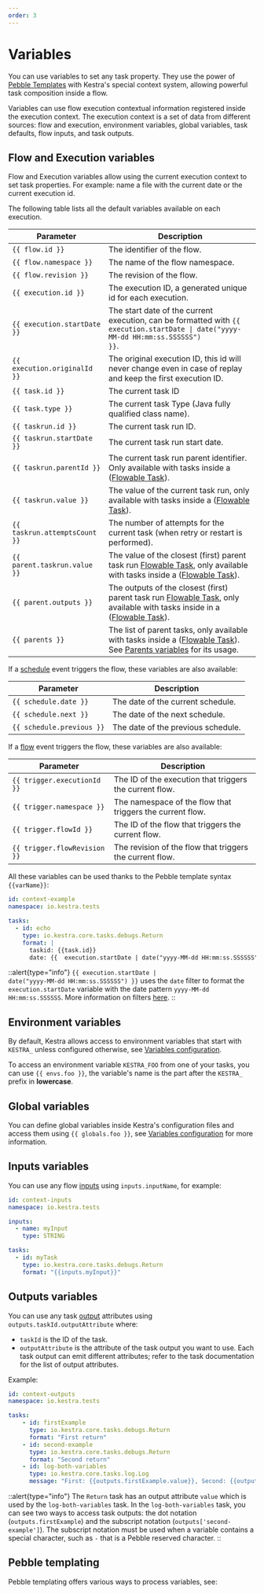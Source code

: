 ```yaml
---
order: 3
---
```


# Variables

You can use variables to set any task property. They use the power of [Pebble Templates](https://pebbletemplates.io/) with Kestra's special context system, allowing powerful task composition inside a flow.

Variables can use flow execution contextual information registered inside the execution context. The execution context is a set of data from different sources: flow and execution, environment variables, global variables, task defaults, flow inputs, and task outputs.

## Flow and Execution variables

Flow and Execution variables allow using the current execution context to set task properties. For example: name a file with the current date or the current execution id.

The following table lists all the default variables available on each execution.

| Parameter | Description |
| ---------- | ----------- |
|  <code v-pre>{{ flow.id }}</code> | The identifier of the flow. |
|  <code v-pre>{{ flow.namespace }}</code> | The name of the flow namespace. |
|  <code v-pre>{{ flow.revision }}</code> | The revision of the flow. |
|  <code v-pre>{{ execution.id }}</code> | The execution ID, a generated unique id for each execution. |
|  <code v-pre>{{ execution.startDate }}</code> | The start date of the current execution, can be formatted with <code v-pre>{{ execution.startDate \| date("yyyy-MM-dd HH:mm:ss.SSSSSS") }}</code>. |
|  <code v-pre>{{ execution.originalId }}</code> | The original execution ID, this id will never change even in case of replay and keep the first execution ID. |
|  <code v-pre>{{ task.id }}</code> | The current task ID |
|  <code v-pre>{{ task.type }}</code> | The current task Type (Java fully qualified class name). |
|  <code v-pre>{{ taskrun.id }}</code> | The current task run ID. |
|  <code v-pre>{{ taskrun.startDate }}</code> | The current task run start date. |
|  <code v-pre>{{ taskrun.parentId }}</code> | The current task run parent identifier. Only available with tasks inside a  ([Flowable Task](../tasks#flowable-tasks)).|
|  <code v-pre>{{ taskrun.value }}</code> | The value of the current task run, only available with tasks inside a ([Flowable Task](../tasks#flowable-tasks)). |
|  <code v-pre>{{ taskrun.attemptsCount }}</code> | The number of attempts for the current task (when retry or restart is performed). |
|  <code v-pre>{{ parent.taskrun.value }}</code> | The value of the closest (first) parent task run [Flowable Task](../tasks#flowable-tasks), only available with tasks inside a ([Flowable Task](../tasks#flowable-tasks)). |
|  <code v-pre>{{ parent.outputs }}</code> | The outputs of the closest (first) parent task run [Flowable Task](../tasks#flowable-tasks), only available with tasks inside in a ([Flowable Task](../tasks#flowable-tasks)). |
|  <code v-pre>{{ parents }}</code> | The list of parent tasks, only available with tasks inside a ([Flowable Task](../tasks#flowable-tasks)). See [Parents variables](../variables/basic-usage.md#parents-with-flowable-task) for its usage. |

If a [schedule](../triggers/schedule.md) event triggers the flow, these variables are also available:

| Parameter | Description |
| ---------- | ----------- |
|  <code v-pre>{{ schedule.date }}</code> | The date of the current schedule. |
|  <code v-pre>{{ schedule.next }}</code> | The date of the next schedule. |
|  <code v-pre>{{ schedule.previous }}</code> | The date of the previous schedule. |

If a [flow](../triggers/flow.md) event triggers the flow, these variables are also available:

| Parameter | Description |
| ---------- | ----------- |
|  <code v-pre>{{ trigger.executionId }}</code> | The ID of the execution that triggers the current flow. |
|  <code v-pre>{{ trigger.namespace }}</code> | The namespace of the flow that triggers the current flow. |
|  <code v-pre>{{ trigger.flowId }}</code> | The ID of the flow that triggers the current flow. |
|  <code v-pre>{{ trigger.flowRevision }}</code> | The revision of the flow that triggers the current flow. |

All these variables can be used thanks to the Pebble template syntax <code v-pre>{{varName}}</code>:

```yaml
id: context-example
namespace: io.kestra.tests

tasks:
  - id: echo
    type: io.kestra.core.tasks.debugs.Return
    format: |
      taskid: {{task.id}}
      date: {{  execution.startDate | date("yyyy-MM-dd HH:mm:ss.SSSSSS") }}
```

::alert{type="info"}
<code v-pre>{{ execution.startDate | date("yyyy-MM-dd HH:mm:ss.SSSSSS") }}</code> uses the `date` filter to format the `execution.startDate` variable with the date pattern `yyyy-MM-dd HH:mm:ss.SSSSSS`. More information on filters [here](./filter/).
::

## Environment variables

By default, Kestra allows access to environment variables that start with `KESTRA_` unless configured otherwise, see [Variables configuration](../../administrator-guide/configuration/others#variables-configuration).

To access an environment variable `KESTRA_FOO` from one of your tasks, you can use <code v-pre>{{ envs.foo }}</code>, the variable's name is the part after the `KESTRA_` prefix in **lowercase**.

## Global variables

You can define global variables inside Kestra's configuration files and access them using <code v-pre>{{ globals.foo }}</code>, see [Variables configuration](../../administrator-guide/configuration/others#variables-configuration) for more information.

## Inputs variables

You can use any flow [inputs](../inputs) using `inputs.inputName`, for example:

```yaml
id: context-inputs
namespace: io.kestra.tests

inputs:
  - name: myInput
    type: STRING

tasks:
  - id: myTask
    type: io.kestra.core.tasks.debugs.Return
    format: "{{inputs.myInput}}"
```

## Outputs variables

You can use any task [output](../outputs) attributes using `outputs.taskId.outputAttribute` where:
- `taskId` is the ID of the task.
- `outputAttribute` is the attribute of the task output you want to use. Each task output can emit different attributes; refer to the task documentation for the list of output attributes.

Example:

```yaml
id: context-outputs
namespace: io.kestra.tests

tasks:
    - id: firstExample
      type: io.kestra.core.tasks.debugs.Return
      format: "First return"
    - id: second-example
      type: io.kestra.core.tasks.debugs.Return
      format: "Second return"
    - id: log-both-variables
      type: io.kestra.core.tasks.log.Log
      message: "First: {{outputs.firstExample.value}}, Second: {{outputs['second-example'].value}}"
```

::alert{type="info"}
The `Return` task has an output attribute `value` which is used by the `log-both-variables` task.
In the `log-both-variables` task, you can see two ways to access task outputs: the dot notation (`outputs.firstExample`) and the subscript notation (`outputs['second-example']`). The subscript notation must be used when a variable contains a special character, such as `-` that is a Pebble reserved character.
::

## Pebble templating
Pebble templating offers various ways to process variables, see:

<ChildTableOfContents :max="1" />
